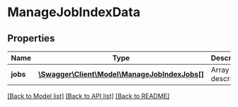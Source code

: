 # ManageJobIndexData

## Properties
Name | Type | Description | Notes
------------ | ------------- | ------------- | -------------
**jobs** | [**\Swagger\Client\Model\ManageJobIndexJobs[]**](ManageJobIndexJobs.md) | Array of job descriptors. | 

[[Back to Model list]](../README.md#documentation-for-models) [[Back to API list]](../README.md#documentation-for-api-endpoints) [[Back to README]](../README.md)


